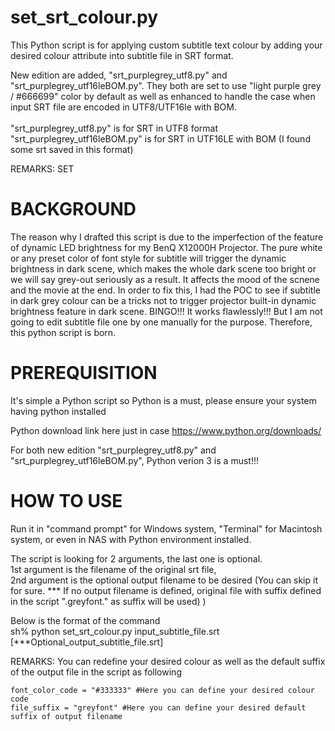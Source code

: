 # set_srt_colour.py

This Python script is for applying custom subtitle text colour by adding your desired colour attribute into subtitle file in SRT format.  

New edition are added, "srt_purplegrey_utf8.py" and "srt_purplegrey_utf16leBOM.py".  They both are set to use "light purple grey / #666699" color by default as well as enhanced to handle the case when input SRT file are encoded in UTF8/UTF16le with BOM.
</BR>
</BR>
"srt_purplegrey_utf8.py" is for SRT in UTF8 format</BR>
"srt_purplegrey_utf16leBOM.py" is for SRT in UTF16LE with BOM (I found some srt saved in this format)

REMARKS: SET

# BACKGROUND
The reason why I drafted this script is due to the imperfection of the feature of dynamic LED brightness for my BenQ X12000H Projector.  The pure white or any preset color of font style for subtitle will trigger the dynamic brightness in dark scene, which makes the whole dark scene too bright or we will say grey-out seriously as a result.  It affects the mood of the scnene and the movie at the end.  In order to fix this, I had the POC to see if subtitle in dark grey colour can be a tricks not to trigger projector built-in dynamic brightness feature in dark scene.  BINGO!!! It works flawlessly!!!  But I am not going to edit subtitle file one by one manually for the purpose. Therefore, this python script is born.

# PREREQUISITION
It's simple a Python script so Python is a must, please ensure your system having python installed

Python download link here just in case
https://www.python.org/downloads/

For both new edition "srt_purplegrey_utf8.py" and "srt_purplegrey_utf16leBOM.py", Python verion 3 is a must!!!

# HOW TO USE
Run it in "command prompt" for Windows system, "Terminal" for Macintosh system, or even in NAS with Python environment installed.
  
The script is looking for 2 arguments, the last one is optional.</br>
    1st argument is the filename of the original srt file,</br>
    2nd argument is the optional output filename to be desired (You can skip it for sure. *** If no output filename is defined, original file with suffix defined in the script ".greyfont." as suffix will be used)
)

Below is the format of the command</br>
    sh% python set_srt_colour.py input_subtitle_file.srt [***Optional_output_subtitle_file.srt]

REMARKS:
    You can redefine your desired colour as well as the default suffix of the output file in the script as following
  
    font_color_code = "#333333" #Here you can define your desired colour code
    file_suffix = "greyfont" #Here you can define your desired default suffix of output filename
